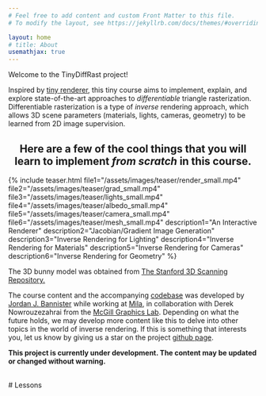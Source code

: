 ```yaml
---
# Feel free to add content and custom Front Matter to this file.
# To modify the layout, see https://jekyllrb.com/docs/themes/#overriding-theme-defaults

layout: home
# title: About
usemathjax: true
---
```


Welcome to the TinyDiffRast project! 

Inspired by [tiny renderer](https://github.com/ssloy/tinyrenderer/wiki), this tiny course aims to implement, explain, and explore state-of-the-art approaches to _differentiable_ triangle rasterization.
Differentiable rasterization is a type of _inverse_ rendering approach, which allows 3D scene parameters (materials, lights, cameras, geometry) to be learned from 2D image supervision.

<center> <h2> Here are a few of the cool things that you will learn to implement <i>from scratch </i> in this course.  </h2> </center>


{% include teaser.html 
file1="/assets/images/teaser/render_small.mp4" 
file2="/assets/images/teaser/grad_small.mp4" 
file3="/assets/images/teaser/lights_small.mp4" 
file4="/assets/images/teaser/albedo_small.mp4"  
file5="/assets/images/teaser/camera_small.mp4" 
file6="/assets/images/teaser/mesh_small.mp4" 
description1="An Interactive Renderer"
description2="Jacobian/Gradient Image Generation"
description3="Inverse Rendering for Lighting"
description4="Inverse Rendering for Materials"
description5="Inverse Rendering for Cameras"
description6="Inverse Rendering for Geometry"
%}

The 3D bunny model was obtained from [The Stanford 3D Scanning Repository.](http://graphics.stanford.edu/data/3Dscanrep/)

The course content and the accompanying [codebase](https://github.com/JJBannister/tinydiffrast/tree/main/code) was developed by [Jordan J. Bannister](http://jordanbannister.ca/)
while working at [Mila](https://mila.quebec/en/), in collaboration with Derek Nowrouzezahrai from the [McGill Graphics Lab](https://www.cim.mcgill.ca/~derek/). 
Depending on what the future holds, we may develop more content like this to delve into other topics in the world of inverse rendering. 
If this is something that interests you, let us know by giving us a star on the project [github page](https://github.com/JJBannister/tinydiffrast). 


__This project is currently under development. The content may be updated or changed without warning.__


<br />
# Lessons

